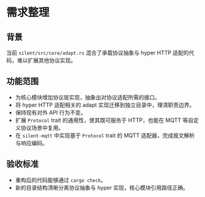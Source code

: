 # 需求整理

## 背景
当前 `silent/src/core/adapt.rs` 混合了承载协议抽象与 hyper HTTP 适配的代码，难以扩展其他协议实现。

## 功能范围
- 为核心模块增加协议层实现，抽象出对协议适配所需的接口。
- 将 hyper HTTP 适配相关的 adapt 实现迁移到独立目录中，理清职责边界。
- 保持现有对外 API 行为不变。
- 扩展 `Protocol` trait 的通用性，使其既可服务于 HTTP，也能在 MQTT 等自定义协议场景中复用。
- 在 `silent-mqtt` 中实现基于 `Protocol` trait 的 MQTT 适配器，完成报文解析与响应编码。

## 验收标准
- 重构后的代码能够通过 `cargo check`。
- 新的目录结构清晰分离协议抽象与 hyper 实现，核心模块引用路径正确。

